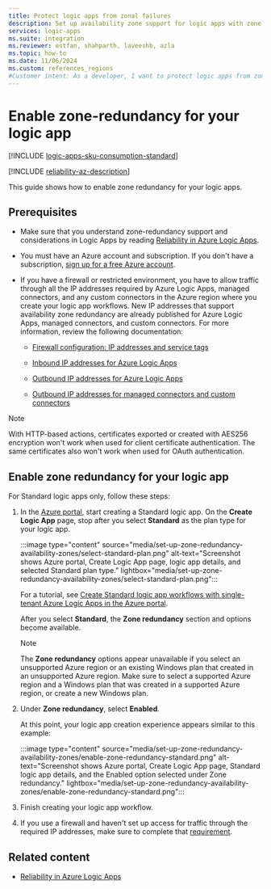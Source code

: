 ```yaml
---
title: Protect logic apps from zonal failures
description: Set up availability zone support for logic apps with zone redundancy for business continuity and disaster recovery.
services: logic-apps
ms.suite: integration
ms.reviewer: estfan, shahparth, laveeshb, azla
ms.topic: how-to
ms.date: 11/06/2024
ms.custom: references_regions
#Customer intent: As a developer, I want to protect logic apps from zonal failures by setting up availability zones and zone redundancy.
---
```


# Enable zone-redundancy for your logic app

[!INCLUDE [logic-apps-sku-consumption-standard](../../includes/logic-apps-sku-consumption-standard.md)]

[!INCLUDE [reliability-az-description](../reliability/includes/reliability-availability-zone-description-include.md)]


This guide shows how to enable zone redundancy for your logic apps.

## Prerequisites

- Make sure that you understand zone-redundancy support and considerations in Logic Apps by reading [Reliability in Azure Logic Apps](../reliability/reliability-logic-apps.md).

- You must have an Azure account and subscription. If you don't have a subscription, [sign up for a free Azure account](https://azure.microsoft.com/pricing/purchase-options/azure-account).

- If you have a firewall or restricted environment, you have to allow traffic through all the IP addresses required by Azure Logic Apps, managed connectors, and any custom connectors in the Azure region where you create your logic app workflows. New IP addresses that support availability zone redundancy are already published for Azure Logic Apps, managed connectors, and custom connectors. For more information, review the following documentation:

  - [Firewall configuration: IP addresses and service tags](logic-apps-limits-and-config.md#firewall-ip-configuration)

  - [Inbound IP addresses for Azure Logic Apps](logic-apps-limits-and-config.md#inbound)

  - [Outbound IP addresses for Azure Logic Apps](logic-apps-limits-and-config.md#outbound)

  - [Outbound IP addresses for managed connectors and custom connectors](/connectors/common/outbound-ip-addresses)


>[!NOTE]
>With HTTP-based actions, certificates exported or created with AES256 encryption won't work when used for client certificate authentication. The same certificates also won't work when used for OAuth authentication.

## Enable zone redundancy for your logic app

For Standard logic apps only, follow these steps:

1. In the [Azure portal](https://portal.azure.com), start creating a Standard logic app. On the **Create Logic App** page, stop after you select **Standard** as the plan type for your logic app.

   :::image type="content" source="media/set-up-zone-redundancy-availability-zones/select-standard-plan.png" alt-text="Screenshot shows Azure portal, Create Logic App page, logic app details, and selected Standard plan type." lightbox="media/set-up-zone-redundancy-availability-zones/select-standard-plan.png":::

   For a tutorial, see [Create Standard logic app workflows with single-tenant Azure Logic Apps in the Azure portal](create-single-tenant-workflows-azure-portal.md).

   After you select **Standard**, the **Zone redundancy** section and options become available.

   > [!NOTE]
   >
   > The **Zone redundancy** options appear unavailable if you select an unsupported Azure region or an 
   > existing Windows plan that created in an unsupported Azure region. Make sure to select a supported 
   > Azure region and a Windows plan that was created in a supported Azure region, or create a new Windows plan.

1. Under **Zone redundancy**, select **Enabled**.

   At this point, your logic app creation experience appears similar to this example:

   :::image type="content" source="media/set-up-zone-redundancy-availability-zones/enable-zone-redundancy-standard.png" alt-text="Screenshot shows Azure portal, Create Logic App page, Standard logic app details, and the Enabled option selected under Zone redundancy." lightbox="media/set-up-zone-redundancy-availability-zones/enable-zone-redundancy-standard.png":::

1. Finish creating your logic app workflow.

1. If you use a firewall and haven't set up access for traffic through the required IP addresses, make sure to complete that [requirement](#prerequisites).

## Related content

- [Reliability in Azure Logic Apps](../reliability/reliability-logic-apps.md)
